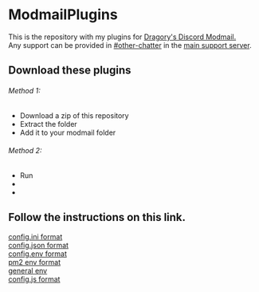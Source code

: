 # ModmailPlugins  
This is the repository with my plugins for [Dragory's Discord Modmail.](https://github.com/Dragory/modmailbot)  
Any support can be provided in [#other-chatter](https://discord.com/channels/621406760430731325/621407021484212226) in the [main support server](https://discord.gg/vRuhG9R).  

## Download these plugins
###### Method 1:
  - Download a zip of this repository  
  - Extract the folder  
  - Add it to your modmail folder
###### Method 2:
- Run 
-
-
## Follow the instructions on this link.
[config.ini format]()  
[config.json format]()  
[config.env format]()    
[pm2 env format]()  
[general env]()  
[config.js format]()  


